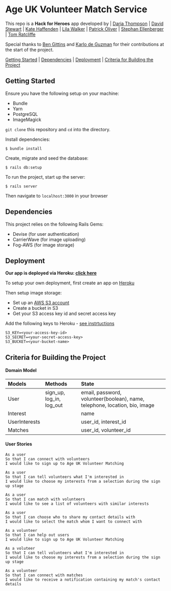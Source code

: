 Age UK Volunteer Match Service
===================

This repo is a **Hack for Heroes** app developed by  |  [Daria Thompson](https://github.com/dariathompson) | [David Stewart](https://github.com/DavidStewartLDN) |  [Kate Haffenden](https://github.com/naeglinghaff) | [Lila Walker](https://github.com/lilawalker) | [Patrick Oliver](https://github.com/poliver24) | [Stephan Ellenberger](https://github.com/stellenberger) | [Tom Ratcliffe](https://github.com/ratcliffetj)

Special thanks to [Ben Gittins](https://github.com/squareben1) and [Karlo de Guzman](https://github.com/Kdeg0040) for their contributions at the start of the project.

[Getting Started](#getting-started) | [Dependencies](#dependencies) | [Deployment](#deployment) | [Criteria for Building the Project](#criteria-for-building-the-project)

## Getting Started

Ensure you have the following setup on your machine:
- Bundle
- Yarn
- PostgreSQL
- ImageMagick

`git clone` this repository and `cd` into the directory.

Install dependencies:

```
$ bundle install
```

Create, migrate and seed the database:

```
$ rails db:setup
```

To run the project, start up the server:

```
$ rails server
```

Then navigate to `localhost:3000` in your browser


## Dependencies

This project relies on the following Rails Gems:

- Devise (for user authentication)
- CarrierWave (for image uploading)
- Fog-AWS (for image storage)

## Deployment

**Our app is deployed via Heroku: [click here](https://age-uk-volunteer-matching.herokuapp.com/)**

To setup your own deployment, first create an app on [Heroku](https://www.heroku.com/)

Then setup image storage:

- Set up an [AWS S3 account](https://aws.amazon.com/s3/)
- Create a bucket in S3
- Get your S3 access key id and secret access key

Add the following keys to Heroku - [see instrtuctions](https://devcenter.heroku.com/articles/config-vars)

```
S3_KEY=<your-access-key-id>
S3_SECRET=<your-secret-access-key>
S3_BUCKET=<your-bucket-name>
```

## Criteria for Building the Project

#### Domain Model

| Models | Methods | State |
| :--- |:--- | :--- |
| User | sign_up, log_in, log_out  | email, password, volunteer(boolean), name, telephone, location, bio, image |
| Interest | | name |
| UserInterests | | user_id, interest_id |
| Matches | | user_id, volunteer_id |


#### User Stories

```
As a user
So that I can connect with volunteers
I would like to sign up to Age UK Volunteer Matching

As a user
So that I can tell volunteers what I'm interested in
I would like to choose my interests from a selection during the sign up stage

As a user
So that I can match with volunteers
I would like to see a list of volunteers with similar interests

As a user
So that I can choose who to share my contact details with
I would like to select the match whom I want to connect with

As a volunteer
So that I can help out users
I would like to sign up to Age UK Volunteer Matching

As a voluteer
So that I can tell volunteers what I'm interested in
I would like to choose my interests from a selection during the sign up stage

As a volunteer
So that I can connect with matches
I would like to receive a notification containing my match's contact details
```
